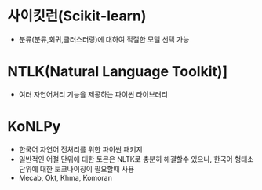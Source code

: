 # 사이킷런(Scikit-learn)
- 분류(분류,회귀,클러스터링)에 대하여 적절한 모델 선택 가능

# NTLK(Natural Language Toolkit)]
- 여러 자연어처리 기능을 제공하는 파이썬 라이브러리

# KoNLPy
- 한국어 자연어 전처리를 위한 파이썬 패키지
- 일반적인 어절 단위에 대한 토큰은 NLTK로 충분히 해결할수 있으나, 한국어 형태소 단위에 대한 토크나이징이 필요할때 사용
- Mecab, Okt, Khma, Komoran



